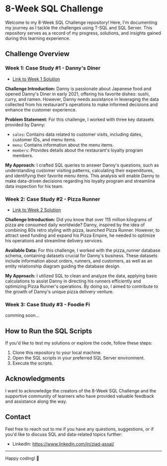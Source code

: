 # 8-Week SQL Challenge

Welcome to my 8-Week SQL Challenge repository! Here, I'm documenting my journey as I tackle the challenges using T-SQL and SQL Server. This repository serves as a record of my progress, solutions, and insights gained during this learning experience.

## Challenge Overview

### **Week 1: Case Study #1 - Danny's Diner** 
  - [Link to Week 1 Solution](https://github.com/ziadasal/8-Week-SQL-Challenge/tree/main/Case%20Study%20%231%20-%20Danny's%20Diner)

**Challenge Introduction:**
Danny is passionate about Japanese food and opened Danny's Diner in early 2021, offering his favorite dishes: sushi, curry, and ramen. However, Danny needs assistance in leveraging the data collected from his restaurant's operations to make informed decisions and enhance the customer experience.

**Problem Statement:**
For this challenge, I worked with three key datasets provided by Danny:
- `sales`: Contains data related to customer visits, including dates, customer IDs, and menu items.
- `menu`: Contains information about the menu items.
- `members`: Provides details about the restaurant's loyalty program members.

**My Approach:**
I crafted SQL queries to answer Danny's questions, such as understanding customer visiting patterns, calculating their expenditures, and identifying their favorite menu items. This analysis will enable Danny to make data-driven decisions regarding his loyalty program and streamline data inspection for his team.

### **Week 2: Case Study #2 - Pizza Runner** 
  - [Link to Week 2 Solution](https://github.com/ziadasal/8-Week-SQL-Challenge/blob/main/Case%20Study%20%232%20Pizza%20Runner/Pizza%20Metrics%20(part%20one).sql)

**Challenge Introduction:**
Did you know that over 115 million kilograms of pizza are consumed daily worldwide? Danny, inspired by the idea of combining 80s retro styling with pizza, launched Pizza Runner. However, to attract seed funding and expand his Pizza Empire, he needed to optimize his operations and streamline delivery services.

**Available Data:**
For this challenge, I worked with the pizza_runner database schema, containing datasets crucial for Danny's business. These datasets include information about orders, runners, and customers, as well as an entity relationship diagram guiding the database design.

**My Approach:**
I utilized SQL to clean and analyze the data, applying basic calculations to assist Danny in directing his runners efficiently and optimizing Pizza Runner's operations. By doing so, I aimed to contribute to the growth of Danny's unique pizza delivery venture.

### **Week 3: Case Study #3 - Foodie Fi** 
comming soon...


## How to Run the SQL Scripts

If you'd like to test my solutions or explore the code, follow these steps:

1. Clone this repository to your local machine.
2. Open the SQL scripts in your preferred SQL Server environment.
3. Execute the scripts.

## Acknowledgments

I want to acknowledge the creators of the 8-Week SQL Challenge and the supportive community of learners who have provided valuable feedback and assistance along the way.

## Contact

Feel free to reach out to me if you have any questions, suggestions, or if you'd like to discuss SQL and data-related topics further:

- LinkedIn: https://www.linkedin.com/in/ziad-assal/

---

Happy coding! 🚀
